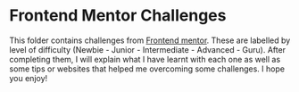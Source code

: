 # Frontend Mentor Challenges

This folder contains challenges from [Frontend mentor](https://www.frontendmentor.io/). These are labelled by level of difficulty (Newbie - Junior - Intermediate - Advanced - Guru). After completing them, I will explain what I have learnt with each one as well as some tips or websites that helped me overcoming some challenges. I hope you enjoy!
